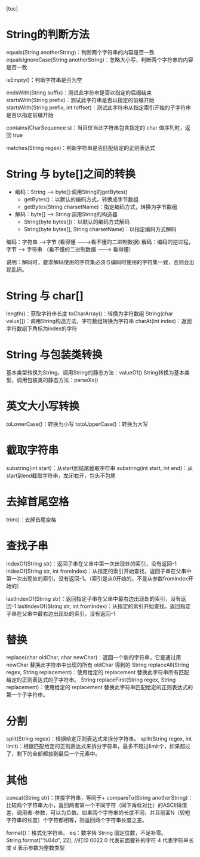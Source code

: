 [toc]
# String的判断方法 
equals(String anotherString)：判断两个字符串的内容是否一致 
equalsIgnoreCase(String anotherString)：忽略大小写，判断两个字符串的内容是否一致

isEmpty()：判断字符串是否为空 

endsWith(String suffix)：测试此字符串是否以指定的后缀结束 
startsWith(String prefix)：测试此字符串是否以指定的前缀开始 
startsWith(String prefix, int toffset)：测试此字符串从指定索引开始的子字符串是否以指定前缀开始

contains(CharSequence s)：当且仅当此字符串包含指定的 char 值序列时，返回 true

matches(String regex)：判断字符串是否匹配给定的正则表达式
# String 与 byte[]之间的转换
* 编码：String --> byte[]:调用String的getBytes()
    * getBytes()：以默认的编码方式，转换成字节数组 
    * getBytes(String charsetName)：指定编码方式，转换为字节数组
* 解码：byte[] --> String:调用String的构造器 
    * String(byte bytes[])：以默认的编码方式解码 
    * String(byte bytes[], String charsetName)：以指定编码方式解码

编码：字符串 -->字节  (看得懂 --->看不懂的二进制数据)
解码：编码的逆过程，字节 --> 字符串 （看不懂的二进制数据 ---> 看得懂）

说明：解码时，要求解码使用的字符集必须与编码时使用的字符集一致，否则会出现乱码。
# String 与 char[]
length()：获取字符串长度
toCharArray()：转换为字符数组
String(char value[])：调用String构造方法，字符数组转换为字符串
charAt(int index)：返回字符数组下角标为index的字符
# String 与包装类转换
基本类型转换为String，调用String的静态方法：valueOf()
String转换为基本类型，调用包装类的静态方法：parseXx()
# 英文大小写转换
toLowerCase()：转换为小写
totoUpperCase()：转换为大写

# 截取字符串
substring(int start)：从start到结尾截取字符串
substring(int start, int end)：从start到end截取字符串，左闭右开，包头不包尾
# 去掉首尾空格
trim()：去掉首尾空格
# 查找子串
indexOf(String str)：返回子串在父串中第一次出现处的索引，没有返回-1
indexOf(String str, int fromIndex)：从指定的索引开始查找，返回子串在父串中第一次出现处的索引，没有返回-1。（索引是从0开始的，不是从参数fromIndex开始的）

lastIndexOf(String str)：返回指定子串在父串中最右边出现处的索引，没有返回-1
lastIndexOf(String str, int fromIndex)：从指定的索引开始查找，返回指定子串在父串中最右边出现处的索引，没有返回-1
# 替换
replace(char oldChar, char newChar)：返回一个新的字符串，它是通过用 newChar 替换此字符串中出现的所有 oldChar 得到的
String replaceAll(String regex, String  replacement)：使用给定的 replacement 替换此字符串所有匹配给定的正则表达式的子字符串。
String replaceFirst(String regex, String replacement)：使用给定的 replacement 替换此字符串匹配给定的正则表达式的第一个子字符串。
# 分割
split(String regex)：根据给定正则表达式来拆分字符串。
split(String regex, int limit)：根据匹配给定的正则表达式来拆分字符串，最多不超过limit个，如果超过了，剩下的全部都放到最后一个元素中。
# 其他
concat(String str)：拼接字符串，等同于+
compareTo(String anotherString)：比较两个字符串大小，返回两者第一个不同字符（同下角标对比）的ASCII码值差，调用者-参数，可以为负数。如果两个字符串的长度不同，并且前面N（较短字符串的长度）个字符都相等，则返回两个字符串长度之差。

format()：格式化字符串。
eq：数字转 String 固定位数，不足补零。String.format("%04d", 22); //打印   0022
0 代表前面要补的字符 
4 代表字符串长度
d 表示参数为整数类型

